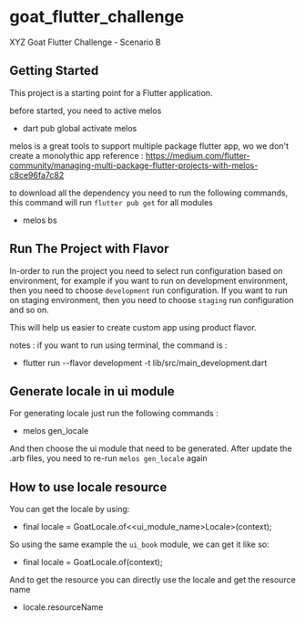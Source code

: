 # goat_flutter_challenge

XYZ Goat Flutter Challenge - Scenario B

## Getting Started

This project is a starting point for a Flutter application.

before started, you need to active melos

- dart pub global activate melos

melos is a great tools to support multiple package flutter app, wo we don't create a monolythic app
reference : https://medium.com/flutter-community/managing-multi-package-flutter-projects-with-melos-c8ce96fa7c82

to download all the dependency you need to run the following commands, 
this command will run `flutter pub get` for all modules

- melos bs

## Run The Project with Flavor

In-order to run the project you need to select run configuration based on environment,
for example if you want to run on development environment, then you need to choose `development` run configuration.
If you want to run on staging environment, then you need to choose `staging` run configuration and so on.

This will help us easier to create custom app using product flavor.

notes : if you want to run using terminal, the command is :

- flutter run --flavor development -t lib/src/main_development.dart

## Generate locale in ui module

For generating locale just run the following commands :

  - melos gen_locale

And then choose the ui module that need to be generated.
After update the .arb files, you need to re-run `melos gen_locale` again

## How to use locale resource
You can get the locale by using:

  - final locale = GoatLocale.of<<ui_module_name>Locale>(context);

So using the same example the `ui_book` module, we can get it like so:

  - final locale = GoatLocale.of<BookLocale>(context);

And to get the resource you can directly use the locale and get the resource name

  - locale.resourceName



